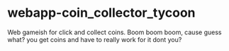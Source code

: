 # webapp-coin_collector_tycoon
Web gameish for click and collect coins. Boom boom boom, cause guess what? you get coins and have to really work for it dont you?
